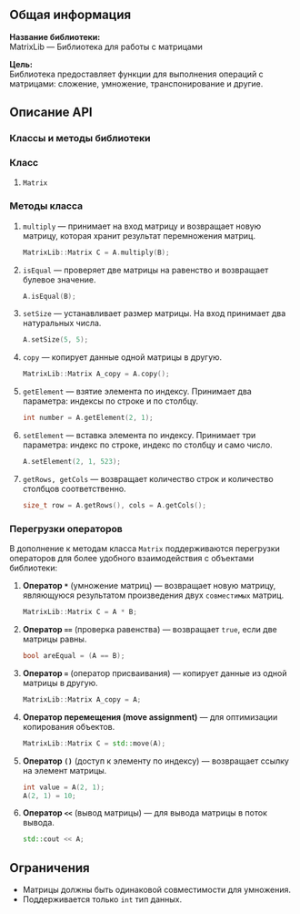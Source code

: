 ## Общая информация

**Название библиотеки:**  
MatrixLib — Библиотека для работы с матрицами

**Цель:**  
Библиотека предоставляет функции для выполнения операций с матрицами: сложение, умножение, транспонирование и другие.

## Описание API

### Классы и методы библиотеки

### Класс
1. `Matrix`

### Методы класса
1. `multiply` — принимает на вход матрицу и возвращает новую матрицу, которая хранит результат перемножения матриц. 

    ```cpp
    MatrixLib::Matrix C = A.multiply(B);
    ```
    
2. `isEqual` — проверяет две матрицы на равенство и возвращает булевое значение. 

    ```cpp
    A.isEqual(B);
    ```
    
3. `setSize` — устанавливает размер матрицы. На вход принимает два натуральных числа.

    ```cpp
    A.setSize(5, 5);
    ```
    
4. `copy` — копирует данные одной матрицы в другую. 

    ```cpp
    MatrixLib::Matrix A_copy = A.copy();
    ```
    
5. `getElement` — взятие элемента по индексу. Принимает два параметра: индексы по строке и по столбцу.

    ```cpp
    int number = A.getElement(2, 1);
    ```
    
6. `setElement` — вставка элемента по индексу. Принимает три параметра: индекс по строке, индекс по столбцу и само число.

    ```cpp
    A.setElement(2, 1, 523);
    ```
    
7. `getRows, getCols` — возвращает количество строк и количество столбцов соответственно.

    ```cpp
    size_t row = A.getRows(), cols = A.getCols();
    ```

### Перегрузки операторов
В дополнение к методам класса `Matrix` поддерживаются перегрузки операторов для более удобного взаимодействия с объектами библиотеки:

1. **Оператор `*`** (умножение матриц) — возвращает новую матрицу, являющуюся результатом произведения двух `совместимых` матриц.

    ```cpp
    MatrixLib::Matrix C = A * B;
    ```

2. **Оператор `==`** (проверка равенства) — возвращает `true`, если две матрицы равны.

    ```cpp
    bool areEqual = (A == B);
    ```

3. **Оператор `=`** (оператор присваивания) — копирует данные из одной матрицы в другую.

    ```cpp
    MatrixLib::Matrix A_copy = A;
    ```

4. **Оператор перемещения (move assignment)** — для оптимизации копирования объектов.

    ```cpp
    MatrixLib::Matrix C = std::move(A);
    ```

5. **Оператор `()`** (доступ к элементу по индексу) — возвращает ссылку на элемент матрицы. 

    ```cpp
    int value = A(2, 1);
    A(2, 1) = 10;
    ```

6. **Оператор `<<`** (вывод матрицы) — для вывода матрицы в поток вывода.

    ```cpp
    std::cout << A;
    ```

## Ограничения
 - Матрицы должны быть одинаковой совместимости для умножения.
 - Поддерживается только `int` тип данных.

